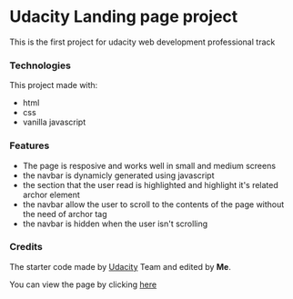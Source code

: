 # Udacity Landing page project
This is the first project for udacity web development professional track

### Technologies
This project made with:
- html
- css
- vanilla javascript

### Features
- The page is resposive and works well in small and medium screens
- the navbar is dynamicly generated using javascript
- the section that the user read is highlighted and highlight it's related archor element
- the navbar allow the user to scroll to the contents of the page without the need of archor tag
- the navbar is hidden when the user isn't scrolling

### Credits
The starter code made by [Udacity](https://udacity.com/) Team and edited by **Me**.

You can view the page by clicking [here](https://mahmoud2227.github.io/udacityProject1/)